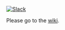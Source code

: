
[![Slack](https://cdn.brandfolder.io/5H442O3W/as/pl546j-7le8zk-5guop3/Slack_RGB.png?width=75&height=31)](https://amrex.slack.com/archives/CPQGEELV6)

Please go to the [wiki](https://github.com/rhaas80/amrex-meetup-2020/wiki).
